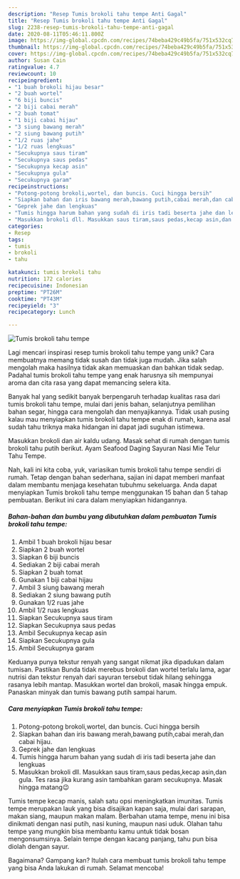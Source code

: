 ```yaml
---
description: "Resep Tumis brokoli tahu tempe Anti Gagal"
title: "Resep Tumis brokoli tahu tempe Anti Gagal"
slug: 2238-resep-tumis-brokoli-tahu-tempe-anti-gagal
date: 2020-08-11T05:46:11.800Z
image: https://img-global.cpcdn.com/recipes/74beba429c49b5fa/751x532cq70/tumis-brokoli-tahu-tempe-foto-resep-utama.jpg
thumbnail: https://img-global.cpcdn.com/recipes/74beba429c49b5fa/751x532cq70/tumis-brokoli-tahu-tempe-foto-resep-utama.jpg
cover: https://img-global.cpcdn.com/recipes/74beba429c49b5fa/751x532cq70/tumis-brokoli-tahu-tempe-foto-resep-utama.jpg
author: Susan Cain
ratingvalue: 4.7
reviewcount: 10
recipeingredient:
- "1 buah brokoli hijau besar"
- "2 buah wortel"
- "6 biji buncis"
- "2 biji cabai merah"
- "2 buah tomat"
- "1 biji cabai hijau"
- "3 siung bawang merah"
- "2 siung bawang putih"
- "1/2 ruas jahe"
- "1/2 ruas lengkuas"
- "Secukupnya saus tiram"
- "Secukupnya saus pedas"
- "Secukupnya kecap asin"
- "Secukupnya gula"
- "Secukupnya garam"
recipeinstructions:
- "Potong-potong brokoli,wortel, dan buncis. Cuci hingga bersih"
- "Siapkan bahan dan iris bawang merah,bawang putih,cabai merah,dan cabai hijau."
- "Geprek jahe dan lengkuas"
- "Tumis hingga harum bahan yang sudah di iris tadi beserta jahe dan lengkuas"
- "Masukkan brokoli dll. Masukkan saus tiram,saus pedas,kecap asin,dan gula. Tes rasa jika kurang asin tambahkan garam secukupnya. Masak hingga matang😉"
categories:
- Resep
tags:
- tumis
- brokoli
- tahu

katakunci: tumis brokoli tahu 
nutrition: 172 calories
recipecuisine: Indonesian
preptime: "PT26M"
cooktime: "PT43M"
recipeyield: "3"
recipecategory: Lunch

---
```



![Tumis brokoli tahu tempe](https://img-global.cpcdn.com/recipes/74beba429c49b5fa/751x532cq70/tumis-brokoli-tahu-tempe-foto-resep-utama.jpg)

Lagi mencari inspirasi resep tumis brokoli tahu tempe yang unik? Cara membuatnya memang tidak susah dan tidak juga mudah. Jika salah mengolah maka hasilnya tidak akan memuaskan dan bahkan tidak sedap. Padahal tumis brokoli tahu tempe yang enak harusnya sih mempunyai aroma dan cita rasa yang dapat memancing selera kita.

Banyak hal yang sedikit banyak berpengaruh terhadap kualitas rasa dari tumis brokoli tahu tempe, mulai dari jenis bahan, selanjutnya pemilihan bahan segar, hingga cara mengolah dan menyajikannya. Tidak usah pusing kalau mau menyiapkan tumis brokoli tahu tempe enak di rumah, karena asal sudah tahu triknya maka hidangan ini dapat jadi suguhan istimewa.

Masukkan brokoli dan air kaldu udang. Masak sehat di rumah dengan tumis brokoli tahu putih berikut. Ayam Seafood Daging Sayuran Nasi Mie Telur Tahu Tempe.


Nah, kali ini kita coba, yuk, variasikan tumis brokoli tahu tempe sendiri di rumah. Tetap dengan bahan sederhana, sajian ini dapat memberi manfaat dalam membantu menjaga kesehatan tubuhmu sekeluarga. Anda dapat menyiapkan Tumis brokoli tahu tempe menggunakan 15 bahan dan 5 tahap pembuatan. Berikut ini cara dalam menyiapkan hidangannya.

<!--inarticleads1-->

##### Bahan-bahan dan bumbu yang dibutuhkan dalam pembuatan Tumis brokoli tahu tempe:

1. Ambil 1 buah brokoli hijau besar
1. Siapkan 2 buah wortel
1. Siapkan 6 biji buncis
1. Sediakan 2 biji cabai merah
1. Siapkan 2 buah tomat
1. Gunakan 1 biji cabai hijau
1. Ambil 3 siung bawang merah
1. Sediakan 2 siung bawang putih
1. Gunakan 1/2 ruas jahe
1. Ambil 1/2 ruas lengkuas
1. Siapkan Secukupnya saus tiram
1. Siapkan Secukupnya saus pedas
1. Ambil Secukupnya kecap asin
1. Siapkan Secukupnya gula
1. Ambil Secukupnya garam


Keduanya punya tekstur renyah yang sangat nikmat jika dipadukan dalam tumisan. Pastikan Bunda tidak merebus brokoli dan wortel terlalu lama, agar nutrisi dan tekstur renyah dari sayuran tersebut tidak hilang sehingga rasanya lebih mantap. Masukkan wortel dan brokoli, masak hingga empuk. Panaskan minyak dan tumis bawang putih sampai harum. 

<!--inarticleads2-->

##### Cara menyiapkan Tumis brokoli tahu tempe:

1. Potong-potong brokoli,wortel, dan buncis. Cuci hingga bersih
1. Siapkan bahan dan iris bawang merah,bawang putih,cabai merah,dan cabai hijau.
1. Geprek jahe dan lengkuas
1. Tumis hingga harum bahan yang sudah di iris tadi beserta jahe dan lengkuas
1. Masukkan brokoli dll. Masukkan saus tiram,saus pedas,kecap asin,dan gula. Tes rasa jika kurang asin tambahkan garam secukupnya. Masak hingga matang😉


Tumis tempe kecap manis, salah satu opsi meningkatkan imunitas. Tumis tempe merupakan lauk yang bisa disajikan kapan saja, mulai dari sarapan, makan siang, maupun makan malam. Berbahan utama tempe, menu ini bisa dinikmati dengan nasi putih, nasi kuning, maupun nasi uduk. Olahan tahu tempe yang mungkin bisa membantu kamu untuk tidak bosan mengonsumsinya. Selain tempe dengan kacang panjang, tahu pun bisa diolah dengan sayur. 

Bagaimana? Gampang kan? Itulah cara membuat tumis brokoli tahu tempe yang bisa Anda lakukan di rumah. Selamat mencoba!
